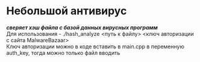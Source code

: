 # Небольшой антивирус
***сверяет хэш файла с базой данных вирусных программ*** <br>
Для использования - ./hash_analyze <путь к файлу> <ключ авторизации с сайта MalwareBazaar> <br>
Ключ авторизации можно в коде вставить в main.cpp в переменную auth_key, тогда можно только файл вводить
